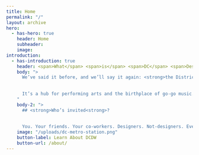 ```yaml
---
title: Home
permalink: "/"
layout: archive
hero:
  - has-hero: true
    header: Home
    subheader:
    image: 
introduction:
  - has-introduction: true
    header: <span>What</span> <span>is</span> <span>DC</span> <span>Design</span> <span>Week</span> <span>?</span>
    body: ">
      We’ve said it before, and we’ll say it again: <strong>the District is more than just politics</strong>.
      
      
      It’s a hub for performing arts and the birthplace of go-go music. It’s full of art and artists. It’s the diverse city that gives us energy and perspective. <strong>We’re here to remind everyone that the DMV is full of people who possess that creative magic that leaves us all inspired</strong>.
    "
    body-2: ">
      ## <strong>Who’s invited<strong>?
      
      
      You. Your friends. Your co-workers. Designers. Not-designers. Everything-in-between. <strong>Anyone and everyone is welcome</strong>. We’re celebrating the creative voices of the DMV, and we want you to join us."
    image: "/uploads/dc-metro-station.png"
    button-label: Learn About DCDW
    button-url: /about/
---
```

